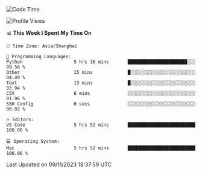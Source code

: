 <!--START_SECTION:waka-->
![Code Time](http://img.shields.io/badge/Code%20Time-226%20hrs%2012%20mins-blue)

![Profile Views](http://img.shields.io/badge/Profile%20Views-1-blue)

📊 **This Week I Spent My Time On** 

```text
🕑︎ Time Zone: Asia/Shanghai

💬 Programming Languages: 
Python                   5 hrs 16 mins       ██████████████████████░░░   89.56 % 
Other                    15 mins             █░░░░░░░░░░░░░░░░░░░░░░░░   04.49 % 
Text                     13 mins             █░░░░░░░░░░░░░░░░░░░░░░░░   03.94 % 
CSV                      6 mins              ░░░░░░░░░░░░░░░░░░░░░░░░░   01.96 % 
SSH Config               0 secs              ░░░░░░░░░░░░░░░░░░░░░░░░░   00.02 % 

🔥 Editors: 
VS Code                  5 hrs 52 mins       █████████████████████████   100.00 % 

💻 Operating System: 
Mac                      5 hrs 52 mins       █████████████████████████   100.00 % 
```


 Last Updated on 09/11/2023 18:37:59 UTC
<!--END_SECTION:waka-->